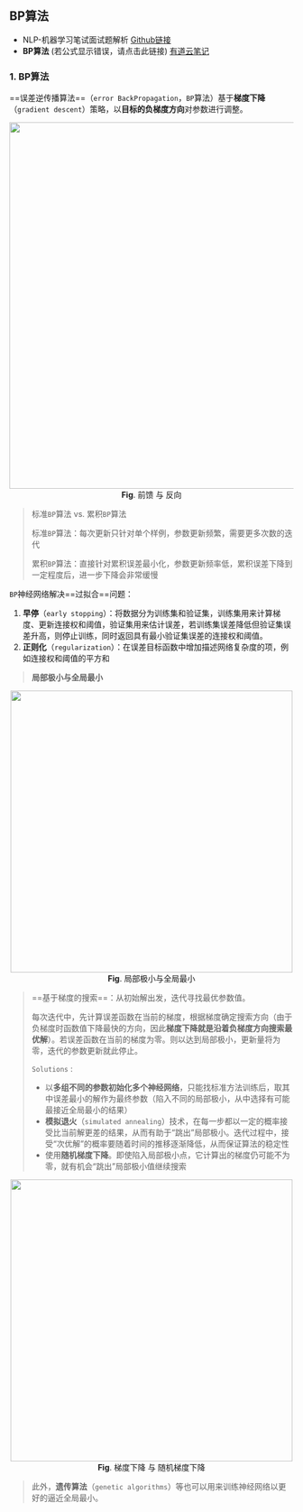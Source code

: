 ## BP算法

- NLP-机器学习笔试面试题解析 [Github链接](https://github.com/WerterHong/Machine-Learning-Algorithm-NLP/)
- **BP算法** (若公式显示错误，请点击此链接) [有道云笔记](http://note.youdao.com/noteshare?id=6628199693154369df2a59e61b316ab2&sub=B0BA6F74DA3A4BB5A38DBAA27A3712D8)

### 1. BP算法

==误差逆传播算法==（`error BackPropagation`，`BP`算法）基于**梯度下降**（`gradient descent`）策略，以**目标的负梯度方向**对参数进行调整。

<p align="center">
    <img src="https://note.youdao.com/yws/public/resource/a2b90803e7396be4bd69bda62ba77562/820AD60EC2EC4B69870D301E37504CAB?ynotemdtimestamp=1565679038132" width=650 />
    <br/>
    <strong>Fig</strong>. 前馈 与 反向
</p>

> 标准`BP`算法 vs. 累积`BP`算法
>
> 标准`BP`算法：每次更新只针对单个样例，参数更新频繁，需要更多次数的迭代
>
> 累积`BP`算法：直接针对累积误差最小化，参数更新频率低，累积误差下降到一定程度后，进一步下降会非常缓慢

`BP`神经网络解决==过拟合==问题：

1. **早停**（`early stopping`）：将数据分为训练集和验证集，训练集用来计算梯度、更新连接权和阈值，验证集用来估计误差，若训练集误差降低但验证集误差升高，则停止训练，同时返回具有最小验证集误差的连接权和阈值。
2. **正则化**（`regularization`）：在误差目标函数中增加描述网络复杂度的项，例如连接权和阈值的平方和

> **局部极小与全局最小**

<p align="center">
    <img src="https://note.youdao.com/yws/public/resource/a2b90803e7396be4bd69bda62ba77562/F35F8FAADA0F406A9B5C23878B8E65A6?ynotemdtimestamp=1565679038132" width=500 />
    <br/>
    <strong>Fig</strong>. 局部极小与全局最小
</p>

> ==基于梯度的搜索==：从初始解出发，迭代寻找最优参数值。
>
> 每次迭代中，先计算误差函数在当前的梯度，根据梯度确定搜索方向（由于负梯度时函数值下降最快的方向，因此**梯度下降就是沿着负梯度方向搜索最优解**）。若误差函数在当前的梯度为零。则以达到局部极小，更新量将为零，迭代的参数更新就此停止。
>
> `Solutions` :
> - 以**多组不同的参数初始化多个神经网络**，只能找标准方法训练后，取其中误差最小的解作为最终参数（陷入不同的局部极小，从中选择有可能最接近全局最小的结果）
> - **模拟退火**（`simulated annealing`）技术，在每一步都以一定的概率接受比当前解更差的结果，从而有助于“跳出”局部极小。迭代过程中，接受“次优解”的概率要随着时间的推移逐渐降低，从而保证算法的稳定性
> - 使用**随机梯度下降**。即使陷入局部极小点，它计算出的梯度仍可能不为零，就有机会“跳出”局部极小值继续搜索

<p align="center">
    <img src="https://note.youdao.com/yws/public/resource/a2b90803e7396be4bd69bda62ba77562/A42053CA697541A6BD077D6D8E9F9381?ynotemdtimestamp=1565679038132" width=500 />
    <br/>
    <strong>Fig</strong>. 梯度下降 与 随机梯度下降
</p>

> 此外，**遗传算法**（`genetic algorithms`）等也可以用来训练神经网络以更好的逼近全局最小。
